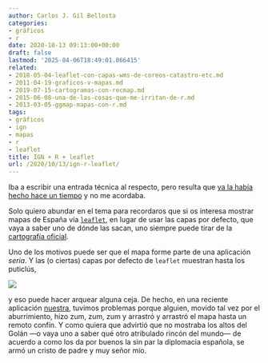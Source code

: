 ```yaml
---
author: Carlos J. Gil Bellosta
categories:
- gráficos
- r
date: 2020-10-13 09:13:00+00:00
draft: false
lastmod: '2025-04-06T18:49:01.066415'
related:
- 2018-05-04-leaflet-con-capas-wms-de-coreos-catastro-etc.md
- 2011-04-19-graficos-v-mapas.md
- 2019-07-15-cartogramas-con-recmap.md
- 2015-06-08-una-de-las-cosas-que-me-irritan-de-r.md
- 2013-03-05-ggmap-mapas-con-r.md
tags:
- gráficos
- ign
- mapas
- r
- leaflet
title: IGN + R + leaflet
url: /2020/10/13/ign-r-leaflet/
---
```


Iba a escribir una entrada técnica al respecto, pero resulta que [ya la había hecho hace un tiempo](https://www.datanalytics.com/2018/05/04/leaflet-con-capas-wms-de-coreos-catastro-etc/) y no me acordaba.

Solo quiero abundar en el tema para recordaros que si os interesa mostrar mapas de España vía [`leaflet`](https://rstudio.github.io/leaflet/), en lugar de usar las capas por defecto, que vaya a saber uno de dónde las sacan, uno siempre puede tirar de la [cartografía oficial](https://www.ign.es/web/ign/portal/ide-area-nodo-ide-ign).

Uno de los motivos puede ser que el mapa forme parte de una aplicación _seria_. Y las (o ciertas) capas por defecto de `leaflet` muestran hasta los puticlús,

![](/wp-uploads/2020/10/leaflet_atocha.png#center)

y eso puede hacer arquear alguna ceja. De hecho, en una reciente aplicación [nuestra](https://www.circiter.es), tuvimos problemas porque alguien, movido tal vez por el aburrimiento, hizo zum, zum, zum y arrastró y arrastró el mapa hasta un remoto confín. Y como quiera que advirtió que no mostraba los altos del Golán —o vaya uno a saber qué otro atribulado rincón del mundo— de acuerdo a como los da por buenos la sin par la diplomacia española, se armó un cristo de padre y muy señor mío.